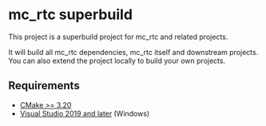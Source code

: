 mc_rtc superbuild
==

This project is a superbuild project for mc_rtc and related projects.

It will build all mc_rtc dependencies, mc_rtc itself and downstream projects. You can also extend the project locally to build your own projects.

Requirements
--

- [CMake >= 3.20](https://cmake.org/download/)
- [Visual Studio 2019 and later](https://visualstudio.microsoft.com/) (Windows)
